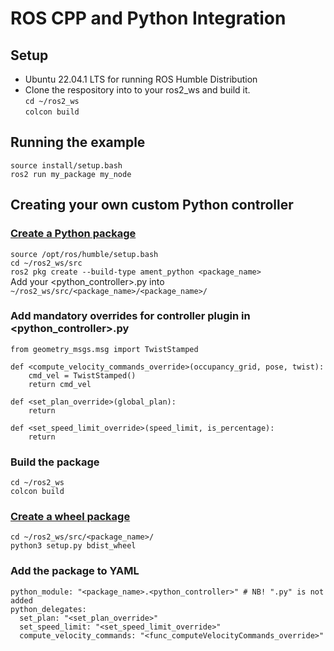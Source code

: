 # ROS CPP and Python Integration

## Setup
* Ubuntu 22.04.1 LTS for running ROS Humble Distribution
* Clone the respository into to your ros2_ws and build it. <br/>
```cd ~/ros2_ws```<br/>
```colcon build```<br/>

## Running the example
```source install/setup.bash```<br/>
```ros2 run my_package my_node```<br/>

## Creating your own custom Python controller
### [Create a Python package](https://docs.ros.org/en/foxy/Tutorials/Beginner-Client-Libraries/Creating-Your-First-ROS2-Package.html)
```source /opt/ros/humble/setup.bash```<br/>
```cd ~/ros2_ws/src```<br/>
```ros2 pkg create --build-type ament_python <package_name>```<br/>
Add your <python_controller>.py into ```~/ros2_ws/src/<package_name>/<package_name>/```<br/>

### Add mandatory overrides for controller plugin in <python_controller>.py
```
from geometry_msgs.msg import TwistStamped

def <compute_velocity_commands_override>(occupancy_grid, pose, twist):
    cmd_vel = TwistStamped()
    return cmd_vel

def <set_plan_override>(global_plan):
    return

def <set_speed_limit_override>(speed_limit, is_percentage):
    return
```

### Build the package
```cd ~/ros2_ws```<br/>
```colcon build```<br/>

### [Create a wheel package](https://datacadamia.com/lang/python/shipping/wheel)
```cd ~/ros2_ws/src/<package_name>/```<br/>
```python3 setup.py bdist_wheel```<br/>

### Add the package to YAML
```
python_module: "<package_name>.<python_controller>" # NB! ".py" is not added
python_delegates:
  set_plan: "<set_plan_override>"
  set_speed_limit: "<set_speed_limit_override>"
  compute_velocity_commands: "<func_computeVelocityCommands_override>"
```
